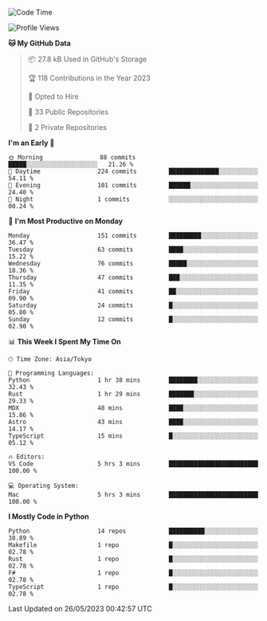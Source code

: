 <!--START_SECTION:waka-->
![Code Time](http://img.shields.io/badge/Code%20Time-674%20hrs%205%20mins-blue)

![Profile Views](http://img.shields.io/badge/Profile%20Views-0-blue)

**🐱 My GitHub Data** 

> 📦 27.8 kB Used in GitHub's Storage 
 > 
> 🏆 118 Contributions in the Year 2023
 > 
> 💼 Opted to Hire
 > 
> 📜 33 Public Repositories 
 > 
> 🔑 2 Private Repositories 
 > 
**I'm an Early 🐤** 

```text
🌞 Morning                88 commits          █████░░░░░░░░░░░░░░░░░░░░   21.26 % 
🌆 Daytime                224 commits         ██████████████░░░░░░░░░░░   54.11 % 
🌃 Evening                101 commits         ██████░░░░░░░░░░░░░░░░░░░   24.40 % 
🌙 Night                  1 commits           ░░░░░░░░░░░░░░░░░░░░░░░░░   00.24 % 
```
📅 **I'm Most Productive on Monday** 

```text
Monday                   151 commits         █████████░░░░░░░░░░░░░░░░   36.47 % 
Tuesday                  63 commits          ████░░░░░░░░░░░░░░░░░░░░░   15.22 % 
Wednesday                76 commits          █████░░░░░░░░░░░░░░░░░░░░   18.36 % 
Thursday                 47 commits          ███░░░░░░░░░░░░░░░░░░░░░░   11.35 % 
Friday                   41 commits          ██░░░░░░░░░░░░░░░░░░░░░░░   09.90 % 
Saturday                 24 commits          █░░░░░░░░░░░░░░░░░░░░░░░░   05.80 % 
Sunday                   12 commits          █░░░░░░░░░░░░░░░░░░░░░░░░   02.90 % 
```


📊 **This Week I Spent My Time On** 

```text
🕑︎ Time Zone: Asia/Tokyo

💬 Programming Languages: 
Python                   1 hr 38 mins        ████████░░░░░░░░░░░░░░░░░   32.43 % 
Rust                     1 hr 29 mins        ███████░░░░░░░░░░░░░░░░░░   29.33 % 
MDX                      48 mins             ████░░░░░░░░░░░░░░░░░░░░░   15.86 % 
Astro                    43 mins             ████░░░░░░░░░░░░░░░░░░░░░   14.17 % 
TypeScript               15 mins             █░░░░░░░░░░░░░░░░░░░░░░░░   05.12 % 

🔥 Editors: 
VS Code                  5 hrs 3 mins        █████████████████████████   100.00 % 

💻 Operating System: 
Mac                      5 hrs 3 mins        █████████████████████████   100.00 % 
```

**I Mostly Code in Python** 

```text
Python                   14 repos            ██████████░░░░░░░░░░░░░░░   38.89 % 
Makefile                 1 repo              █░░░░░░░░░░░░░░░░░░░░░░░░   02.78 % 
Rust                     1 repo              █░░░░░░░░░░░░░░░░░░░░░░░░   02.78 % 
F#                       1 repo              █░░░░░░░░░░░░░░░░░░░░░░░░   02.78 % 
TypeScript               1 repo              █░░░░░░░░░░░░░░░░░░░░░░░░   02.78 % 
```




 Last Updated on 26/05/2023 00:42:57 UTC
<!--END_SECTION:waka-->
